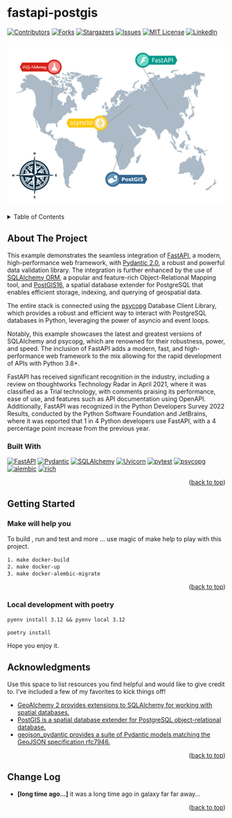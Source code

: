 # fastapi-postgis

[![Contributors][contributors-shield]][contributors-url]
[![Forks][forks-shield]][forks-url]
[![Stargazers][stars-shield]][stars-url]
[![Issues][issues-shield]][issues-url]
[![MIT License][license-shield]][license-url]
[![LinkedIn][linkedin-shield]][linkedin-url]

![fastapi-postgis](/static/map.jpg)

<a name="readme-top"></a>

<details>
  <summary>Table of Contents</summary>
  <ol>
    <li>
      <a href="#about-the-project">About The Project</a>
      <ul>
        <li><a href="#built-with">Built With</a></li>
      </ul>
    </li>
    <li>
      <a href="#getting-started">Getting Started</a>
      <ul>
        <li><a href="#make-will-help-you">Make will help you</a></li>
        <li><a href="#how-to-feed-database">How to feed database</a></li>
        </ul>
    </li>
    <li><a href="#acknowledgments">Acknowledgments</a></li>
  </ol>
</details>

[//]: # (TODO: Usage,Roadmap, Contributing, License, Contact)

## About The Project

This example demonstrates the seamless integration of [FastAPI](https://fastapi.tiangolo.com/), a modern, high-performance web framework,
with [Pydantic 2.0](https://github.com/pydantic/pydantic), a robust and powerful data validation library.
The integration is further enhanced by the use of [SQLAlchemy ORM](https://www.sqlalchemy.org/), a popular and feature-rich Object-Relational Mapping tool,
and [PostGIS16](https://postgis.net/), a spatial database extender for PostgreSQL that enables efficient storage, indexing, and querying of geospatial data.

The entire stack is connected using the [psycopg](https://github.com/psycopg/psycopg) Database Client Library,
which provides a robust and efficient way to interact with PostgreSQL databases in Python,
leveraging the power of asyncio and event loops.

Notably, this example showcases the latest and greatest versions of SQLAlchemy and psycopg,
which are renowned for their robustness, power, and speed. The inclusion of FastAPI adds a modern, fast, and high-performance web framework to the mix
allowing for the rapid development of APIs with Python 3.8+.

FastAPI has received significant recognition in the industry, including a review on thoughtworks Technology Radar in April 2021,
where it was classified as a Trial technology, with comments praising its performance, ease of use,
and features such as API documentation using OpenAPI. Additionally, FastAPI was recognized in the Python Developers Survey 2022 Results,
conducted by the Python Software Foundation and JetBrains, where it was reported that 1 in 4 Python developers use FastAPI,
with a 4 percentage point increase from the previous year.



### Built With

[![FastAPI][fastapi.tiangolo.com]][fastapi-url]
[![Pydantic][pydantic.com]][pydantic-url]
[![SQLAlchemy][sqlalchemy.org]][sqlalchemy-url]
[![Uvicorn][uvicorn.org]][uvicorn-url]
[![pytest][pytest.org]][pytest-url]
[![psycopg][psycopg.org]][psycopg-url]
[![alembic][alembic.sqlalchemy.org]][alembic-url]
[![rich][rich.readthedocs.io]][rich-url]



<p align="right">(<a href="#readme-top">back to top</a>)</p>

## Getting Started

### Make will help you

To build , run and test and more ... use magic of make help to play with this project.

```shell
1. make docker-build
2. make docker-up
3. make docker-alembic-migrate
```

<p align="right">(<a href="#readme-top">back to top</a>)</p>

### Local development with poetry

```shell
pyenv install 3.12 && pyenv local 3.12
```

```shell
poetry install
```

Hope you enjoy it.

## Acknowledgments

Use this space to list resources you find helpful and would like to give credit to.
I've included a few of my favorites to kick things off!

* [GeoAlchemy 2 provides extensions to SQLAlchemy for working with spatial databases.](https://geoalchemy-2.readthedocs.io/en/stable/)
* [PostGIS is a spatial database extender for PostgreSQL object-relational database.](https://postgis.net/)
* [geojson_pydantic provides a suite of Pydantic models matching the GeoJSON specification rfc7946. ](https://developmentseed.org/geojson-pydantic/)

<p align="right">(<a href="#readme-top">back to top</a>)</p>

## Change Log

- **[long time ago...]** it was a long time ago in galaxy far far away...

<p align="right">(<a href="#readme-top">back to top</a>)</p>


<!-- MARKDOWN LINKS & IMAGES -->
<!-- https://www.markdownguide.org/basic-syntax/#reference-style-links -->

[contributors-shield]: https://img.shields.io/github/contributors/grillazz/fastapi-postgis.svg?style=for-the-badge

[contributors-url]: https://github.com/grillazz/fastapi-postgis/graphs/contributors

[forks-shield]: https://img.shields.io/github/forks/grillazz/fastapi-postgis.svg?style=for-the-badge

[forks-url]: https://github.com/grillazz/fastapi-postgis/network/members

[stars-shield]: https://img.shields.io/github/stars/grillazz/fastapi-postgis.svg?style=for-the-badge

[stars-url]: https://github.com/grillazz/fastapi-postgis/stargazers

[issues-shield]: https://img.shields.io/github/issues/grillazz/fastapi-postgis.svg?style=for-the-badge

[issues-url]: https://github.com/grillazz/fastapi-postgis/issues

[license-shield]: https://img.shields.io/github/license/grillazz/fastapi-postgis.svg?style=for-the-badge

[license-url]: https://github.com/grillazz/fastapi-postgis/blob/main/LICENSE

[linkedin-shield]: https://img.shields.io/badge/-LinkedIn-black.svg?style=for-the-badge&logo=linkedin&colorB=555

[linkedin-url]: https://www.linkedin.com/in/python-has-powers/

[fastapi.tiangolo.com]: https://img.shields.io/badge/FastAPI-0.114.2-009485?style=for-the-badge&logo=fastapi&logoColor=white

[fastapi-url]: https://fastapi.tiangolo.com/

[pydantic.com]: https://img.shields.io/badge/Pydantic-2.9.2-e92063?style=for-the-badge&logo=pydantic&logoColor=white

[pydantic-url]: https://docs.pydantic.dev/latest/

[sqlalchemy.org]: https://img.shields.io/badge/SQLAlchemy-2.0.35-bb0000?color=bb0000&style=for-the-badge

[sqlalchemy-url]: https://docs.sqlalchemy.org/en/20/

[uvicorn.org]: https://img.shields.io/badge/Uvicorn-0.30.6-2094f3?style=for-the-badge&logo=uvicorn&logoColor=white

[uvicorn-url]: https://www.uvicorn.org/

[psycopg.org]: https://img.shields.io/badge/psycopg-3.2.2-2e6fce?style=for-the-badge&logo=postgresql&logoColor=white

[psycopg-url]: https://www.psycopg.org/psycopg3/docs/

[pytest.org]: https://img.shields.io/badge/pytest-8.3.3-fff?style=for-the-badge&logo=pytest&logoColor=white

[pytest-url]: https://docs.pytest.org/en/6.2.x/

[alembic.sqlalchemy.org]: https://img.shields.io/badge/alembic-1.13.1-6BA81E?style=for-the-badge&logo=alembic&logoColor=white

[alembic-url]: https://alembic.sqlalchemy.org/en/latest/

[rich.readthedocs.io]: https://img.shields.io/badge/rich-13.8.1-009485?style=for-the-badge&logo=rich&logoColor=white

[rich-url]: https://rich.readthedocs.io/en/latest/


